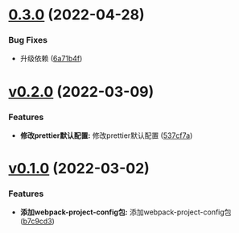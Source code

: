 # [0.3.0](https://github.com/qinshixixing/ebullience/compare/webpack-project-config/v0.2.0...webpack-project-config/0.3.0) (2022-04-28)


### Bug Fixes

* 升级依赖 ([6a71b4f](https://github.com/qinshixixing/ebullience/commit/6a71b4fa32be2799c148c60cc55164850a3547ea))



# [v0.2.0](https://github.com/qinshixixing/ebullience/compare/webpack-project-config/v0.1.0...webpack-project-config/v0.2.0) (2022-03-09)


### Features

* **修改prettier默认配置:** 修改prettier默认配置 ([537cf7a](https://github.com/qinshixixing/ebullience/commit/537cf7a7c26f57b1588b51013f3e40c481d4d70b))



# [v0.1.0](https://github.com/qinshixixing/ebullience/compare/b7c9cd302b1ac472797d6fcee20bd48d5ceddd61...webpack-project-config/v0.1.0) (2022-03-02)


### Features

* **添加webpack-project-config包:** 添加webpack-project-config包 ([b7c9cd3](https://github.com/qinshixixing/ebullience/commit/b7c9cd302b1ac472797d6fcee20bd48d5ceddd61))



